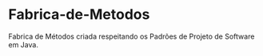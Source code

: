 # Fabrica-de-Metodos
Fabrica de Métodos criada respeitando os Padrões de Projeto de Software em Java. 
